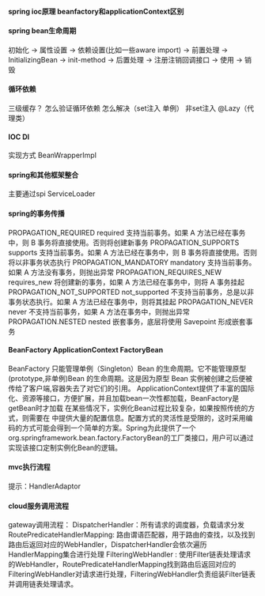 #### spring ioc原理 beanfactory和applicationContext区别

#### spring bean生命周期

初始化 -> 属性设置 -> 依赖设置(比如一些aware import) -> 前置处理 -> InitializingBean -> init-method -> 后置处理 -> 注册注销回调接口 -> 使用 -> 销毁

#### 循环依赖

三级缓存？ 怎么验证循环依赖 怎么解决（set注入 单例） 非set注入 @Lazy（代理类）

#### IOC DI

实现方式 BeanWrapperImpl

#### spring和其他框架整合

主要通过spi ServiceLoader

#### spring的事务传播

PROPAGATION_REQUIRED required 支持当前事务。如果 A 方法已经在事务中，则 B 事务将直接使用。否则将创建新事务 PROPAGATION_SUPPORTS supports 支持当前事务。如果 A
方法已经在事务中，则 B 事务将直接使用。否则将以非事务状态执行 PROPAGATION_MANDATORY mandatory 支持当前事务。如果 A 方法没有事务，则抛出异常 PROPAGATION_REQUIRES_NEW
requires_new 将创建新的事务，如果 A 方法已经在事务中，则将 A 事务挂起 PROPAGATION_NOT_SUPPORTED not_supported 不支持当前事务，总是以非事务状态执行。如果 A
方法已经在事务中，则将其挂起 PROPAGATION_NEVER never 不支持当前事务，如果 A 方法在事务中，则抛出异常 PROPAGATION.NESTED nested 嵌套事务，底层将使用 Savepoint 形成嵌套事务

#### BeanFactory ApplicationContext FactoryBean

BeanFactory 只能管理单例（Singleton）Bean 的生命周期。它不能管理原型(prototype,非单例)Bean 的生命周期。这是因为原型 Bean 实例被创建之后便被传给了客户端,容器失去了对它们的引用。
ApplicationContext提供了丰富的国际化、资源等接口，方便扩展，并且加载bean一次性都加载，BeanFactory是getBean时才加载 在某些情况下，实例化Bean过程比较复杂，如果按照传统的方式，则需要在<bean>
中提供大量的配置信息。配置方式的灵活性是受限的，这时采用编码的方式可能会得到一个简单的方案。Spring为此提供了一个org.springframework.bean.factory.FactoryBean的工厂类接口，用户可以通过实现该接口定制实例化Bean的逻辑。

#### mvc执行流程

提示：HandlerAdaptor

#### cloud服务调用流程

gateway调用流程： DispatcherHandler：所有请求的调度器，负载请求分发 RoutePredicateHandlerMapping:
路由谓语匹配器，用于路由的查找，以及找到路由后返回对应的WebHandler，DispatcherHandler会依次遍历HandlerMapping集合进行处理 FilteringWebHandler :
使用Filter链表处理请求的WebHandler，RoutePredicateHandlerMapping找到路由后返回对应的FilteringWebHandler对请求进行处理，FilteringWebHandler负责组装Filter链表并调用链表处理请求。